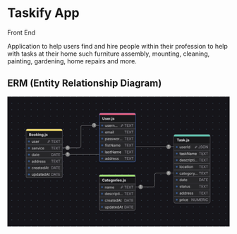 # Taskify App

Front End

Application to help users find and hire people within their profession to help with tasks at their home such furniture assembly, mounting, cleaning, painting, gardening, home repairs and more.

## ERM (Entity Relationship Diagram)

![Taskify Logo](src/assets/taskify-app.jpg)
